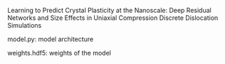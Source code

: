 Learning to Predict Crystal Plasticity at the Nanoscale: Deep Residual Networks and Size Effects in Uniaxial Compression Discrete Dislocation Simulations

model.py: model architecture

weights.hdf5: weights of the model
